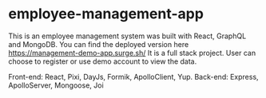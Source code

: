 # employee-management-app
This is an employee management system was built with React, GraphQL and MongoDB. You can find the deployed version here https://management-demo-app.surge.sh/ It is a full stack project. User can choose to register or use demo account to view the data. 

Front-end: React, Pixi, DayJs, Formik, ApolloClient, Yup.
Back-end: Express, ApolloServer, Mongoose, Joi
